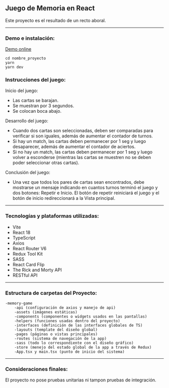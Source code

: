 ## Juego de Memoria en React

Este proyecto es el resultado de un recto aboral. 

---

### Demo e instalación:

[Demo online](https://6467fb2aa4054b2565b3cd28--aesthetic-melomakarona-d6c8ec.netlify.app/home)

```plaintext
cd nombre_proyecto
yarn
yarn dev
```

### Instrucciones del juego:

Inicio del juego:

*   Las cartas se barajan.
*   Se muestran por 3 segundos.
*   Se colocan boca abajo.

Desarrollo del juego:

*   Cuando dos cartas son seleccionadas, deben ser comparadas para verificar si son iguales, además de aumentar el contador de turnos.
*   Si hay un match, las cartas deben permanecer por 1 seg y luego desaparecer, además de aumentar el contador de aciertos.
*   Si no hay un match, las cartas deben permanecer por 1 seg y luego volver a esconderse (mientras las cartas se muestren no se deben poder seleccionar otras cartas).

Conclusión del juego:

*   Una vez que todos los pares de cartas sean encontrados, debe mostrarse un mensaje indicando en cuantos turnos terminó el juego y dos botones: Repetir e Inicio. El botón de repetir reiniciará el juego y el botón de inicio redireccionará a la Vista principal.

---

### Tecnologías y plataformas utilizadas:

*   Vite
*   React 18
*   TypeScript
*   Axios
*   React Router V6
*   Redux Tool Kit
*   SASS
*   React Card Flip
*   The Rick and Morty API
*   RESTful API

---

### Estructura de carpetas del Proyecto:

```plaintext
-memory-game
    -api (configuración de axios y manejo de api)
    -assets (imágenes estáticas)
    -components (componentes o widgets usados en las pantallas)
    -helpers (funciones usadas dentro del proyecto)
    -interfaces (definición de las interfaces globales de TS)
    -layouts (template del diseño global)
    -pages (páginas o vistas principales)
    -routes (sistema de navegación de la app)
    -sass (todo lo correspondiente con el diseño gráfico)
    -store (menejo del estado global de la app a través de Redux)
    -App.tsx y main.tsx (punto de inicio del sistema)
```

---

### Consideraciones finales:

El proyecto no pose pruebas unitarias ni tampon pruebas de integración.